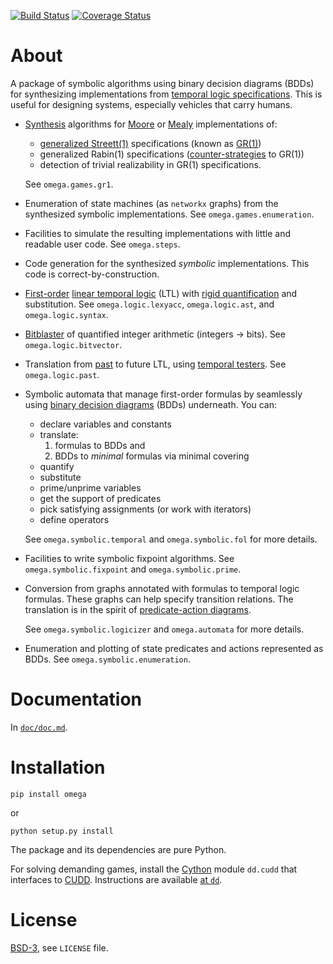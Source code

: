 [![Build Status][build_img]][travis]
[![Coverage Status][coverage]][coveralls]


About
=====

A package of symbolic algorithms using binary decision diagrams (BDDs)
for synthesizing implementations from [temporal logic specifications][specs].
This is useful for designing systems, especially vehicles that carry humans.


- [Synthesis][synthesis] algorithms for [Moore][moore] or [Mealy][mealy]
  implementations of:

  - [generalized Streett(1)][streett1] specifications (known as [GR(1)][gr1])
  - generalized Rabin(1) specifications ([counter-strategies][rabin1] to GR(1))
  - detection of trivial realizability in GR(1) specifications.

  See `omega.games.gr1`.


- Enumeration of state machines (as `networkx` graphs) from the synthesized
  symbolic implementations. See `omega.games.enumeration`.


- Facilities to simulate the resulting implementations with little and
  readable user code. See `omega.steps`.


- Code generation for the synthesized *symbolic* implementations.
  This code is correct-by-construction.


- [First-order][fol] [linear temporal logic][LTL] (LTL) with
  [rigid quantification][rigid quantification] and substitution.
  See `omega.logic.lexyacc`, `omega.logic.ast`, and `omega.logic.syntax`.


- [Bitblaster][bitblasting] of quantified integer arithmetic (integers -> bits).
  See `omega.logic.bitvector`.


- Translation from [past][past LTL] to future LTL, using
  [temporal testers][temporal testers]. See `omega.logic.past`.


- Symbolic automata that manage first-order formulas by seamlessly using
  [binary decision diagrams][bdd] (BDDs) underneath. You can:

  - declare variables and constants
  - translate:
    1. formulas to BDDs and
    2. BDDs to *minimal* formulas via minimal covering
  - quantify
  - substitute
  - prime/unprime variables
  - get the support of predicates
  - pick satisfying assignments (or work with iterators)
  - define operators

  See `omega.symbolic.temporal` and `omega.symbolic.fol` for more details.


- Facilities to write symbolic fixpoint algorithms.
  See `omega.symbolic.fixpoint` and `omega.symbolic.prime`.


- Conversion from graphs annotated with formulas to temporal logic formulas.
  These graphs can help specify transition relations.
  The translation is in the spirit of
  [predicate-action diagrams][tla-in-pictures].

  See `omega.symbolic.logicizer` and `omega.automata` for more details.


- Enumeration and plotting of state predicates and actions represented as BDDs.
  See `omega.symbolic.enumeration`.


Documentation
=============

In  [`doc/doc.md`][doc].


Installation
============

```
pip install omega
```

or

```
python setup.py install
```

The package and its dependencies are pure Python.

For solving demanding games, install the [Cython][cython] module `dd.cudd`
that interfaces to [CUDD][cudd].
Instructions are available [at `dd`][dd].


License
=======
[BSD-3][bsd3], see `LICENSE` file.


[specs]: http://research.microsoft.com/en-us/um/people/lamport/tla/book-02-08-08.pdf
[synthesis]: http://dx.doi.org/10.1007/BFb0035748
[moore]: https://web.archive.org/web/20120216141113/http://people.mokk.bme.hu/~kornai/termeszetes/moore_1956.pdf
[mealy]: http://dx.doi.org/10.1002/j.1538-7305.1955.tb03788.x
[streett1]: http://dx.doi.org/10.1016/j.ic.2005.01.006
[gr1]: http://dx.doi.org/10.1007/11609773_24
[rabin1]: https://online.tugraz.at/tug_online/voe_main2.getvolltext?pCurrPk=47554
[fol]: https://en.wikipedia.org/wiki/First-order_logic
[past LTL]: http://dx.doi.org/10.1007/3-540-15648-8_16
[LTL]: http://dx.doi.org/10.1109/SFCS.1977.32
[temporal testers]: http://doi.org/10.1007/978-3-540-69850-0_11
[rigid quantification]: http://dx.doi.org/10.1007/978-1-4612-4222-2
[bitblasting]: http://dx.doi.org/10.1007/978-3-540-74105-3
[bdd]: http://dx.doi.org/10.1109/TC.1986.1676819
[tla-in-pictures]: http://dx.doi.org/10.1109/32.464544
[doc]: https://github.com/tulip-control/omega/blob/master/doc/doc.md
[cython]: https://en.wikipedia.org/wiki/Cython
[cudd]: http://vlsi.colorado.edu/~fabio/CUDD
[dd]: https://github.com/tulip-control/dd#cython-bindings
[bsd3]: http://opensource.org/licenses/BSD-3-Clause

[build_img]: https://travis-ci.org/tulip-control/omega.svg?branch=master
[travis]: https://travis-ci.org/tulip-control/omega
[coverage]: https://coveralls.io/repos/tulip-control/omega/badge.svg?branch=master
[coveralls]: https://coveralls.io/r/tulip-control/omega?branch=master
